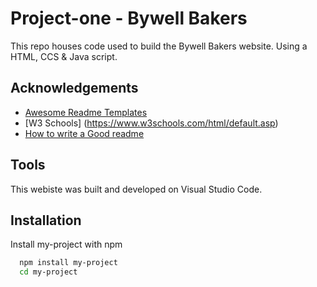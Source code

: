 # Project-one - Bywell Bakers

This repo houses code used to build the Bywell Bakers website. Using a HTML, CCS & Java script.


## Acknowledgements

 - [Awesome Readme Templates](https://awesomeopensource.com/project/elangosundar/awesome-README-templates)
 - [W3 Schools] (https://www.w3schools.com/html/default.asp)
 - [How to write a Good readme](https://bulldogjob.com/news/449-how-to-write-a-good-readme-for-your-github-project)


## Tools

This webiste was built and developed on Visual Studio Code.



## Installation

Install my-project with npm

```bash
  npm install my-project
  cd my-project
```